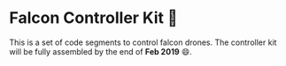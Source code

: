 # Falcon Controller Kit :metal:
This is a set of code segments to control falcon drones. The controller kit will be fully assembled by the end of **Feb 2019** :smile:.
